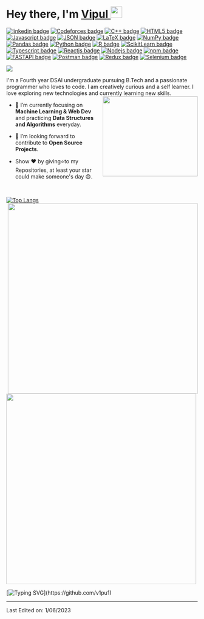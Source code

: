 <h1>Hey there, I'm <a  href="https://github.com/v1pu1/">Vipul </a> <img  src="https://media.licdn.com/dms/image/C4E03AQFC6mN7kjehsA/profile-displayphoto-shrink_800_800/0/1607513228777?e=1691625600&v=beta&t=G6FouIGLKKeXIoJMJ3EUv1jpx9S4gKC0Gg-aWCPjnAs" width="30px"></h1>

[![linkedin badge](https://img.shields.io/badge/LinkedIn-0077B5?style=for-the-badge&logo=linkedin&logoColor=white)](https://www.linkedin.com/in/vipul-bawankar-253215201/)
[![Codeforces badge](https://img.shields.io/badge/Codeforces-445f9d?style=for-the-badge&logo=Codeforces&logoColor=white)](https://codeforces.com/profile/wet_bed)
[![C++ badge](https://img.shields.io/badge/C%2B%2B-00599C?style=for-the-badge&logo=c%2B%2B&logoColor=white)]()
[![HTML5 badge](https://img.shields.io/badge/HTML5-E34F26?style=for-the-badge&logo=html5&logoColor=white)]()
[![Javascript badge](https://img.shields.io/badge/JavaScript-323330?style=for-the-badge&logo=javascript&logoColor=F7DF1E)]()
[![JSON badge](https://img.shields.io/badge/json-5E5C5C?style=for-the-badge&logo=json&logoColor=white)]()
[![LaTeX badge](https://img.shields.io/badge/LaTeX-47A141?style=for-the-badge&logo=LaTeX&logoColor=white)]()
[![NumPy badge](https://img.shields.io/badge/Numpy-777BB4?style=for-the-badge&logo=numpy&logoColor=white)]()
[![Pandas badge](https://img.shields.io/badge/Pandas-2C2D72?style=for-the-badge&logo=pandas&logoColor=white)]()
[![Python badge](https://img.shields.io/badge/Python-FFD43B?style=for-the-badge&logo=python&logoColor=blue)]()
[![R badge](https://img.shields.io/badge/R-276DC3?style=for-the-badge&logo=r&logoColor=white)]()
[![ScikitLearn badge](https://img.shields.io/badge/scikit_learn-F7931E?style=for-the-badge&logo=scikit-learn&logoColor=white)]()
[![Typescript badge](https://img.shields.io/badge/TypeScript-007ACC?style=for-the-badge&logo=typescript&logoColor=white)]()
[![Reactjs badge](https://img.shields.io/badge/React-20232A?style=for-the-badge&logo=react&logoColor=61DAFB)]()
[![Nodejs badge](https://img.shields.io/badge/Node.js-339933?style=for-the-badge&logo=nodedotjs&logoColor=white)]()
[![npm badge](https://img.shields.io/badge/npm-CB3837?style=for-the-badge&logo=npm&logoColor=white)]()
[![FASTAPI badge](https://img.shields.io/badge/fastapi-109989?style=for-the-badge&logo=FASTAPI&logoColor=white)]()
[![Postman badge](https://img.shields.io/badge/Postman-FF6C37?style=for-the-badge&logo=Postman&logoColor=white)]()
[![Redux badge](https://img.shields.io/badge/Redux-593D88?style=for-the-badge&logo=redux&logoColor=white)]()
[![Selenium badge](https://img.shields.io/badge/Selenium-43B02A?style=for-the-badge&logo=Selenium&logoColor=white)]()

<img src="https://komarev.com/ghpvc/?username=v1pu1&style=plastic" />

I'm a Fourth year DSAI undergraduate pursuing B.Tech and a passionate programmer who loves to code. I am creatively curious and a self learner. I love exploring new technologies and currently learning new skills. <br>
<img align='right' src="https://i.stack.imgur.com/frlIf.png" width="250" height="210">

- 🌱 I’m currently focusing on **Machine Learning & Web Dev** and practicing **Data Structures and Algorithms** everyday.
- 💬 I’m looking forward to contribute to **Open Source Projects**.

- Show ❤ by giving⭐to my Repositories, at least your star could make someone's day 😄.


<br>


[![Top Langs](https://github-readme-stats.vercel.app/api/top-langs/?username=v1pu1&theme=dark)](https://github.com/v1pu1/github-readme-stats)
<img align='right' src = "https://github-readme-stats.vercel.app/api?username=v1pu1&show_icons=true&theme=dark" width = 500>
<img src = "https://github-readme-streak-stats.herokuapp.com?user=v1pu1&theme=dark&hide_border=false" width = 500>





[![Typing SVG](https://readme-typing-svg.herokuapp.com/?lines=Thanks+For+Visiting!!&center=true&color="FF0000")](https://github.com/v1pu1)

---
Last Edited on: 1/06/2023
